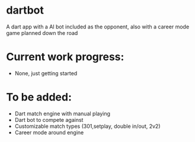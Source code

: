 # dartbot
A dart app with a AI bot included as the opponent, also with a career mode game planned down the road


# Current work progress:
- None, just getting started


# To be added:
- Dart match engine with manual playing
- Dart bot to compete against
- Customizable match types (301,setplay, double in/out, 2v2)
- Career mode around engine
  
